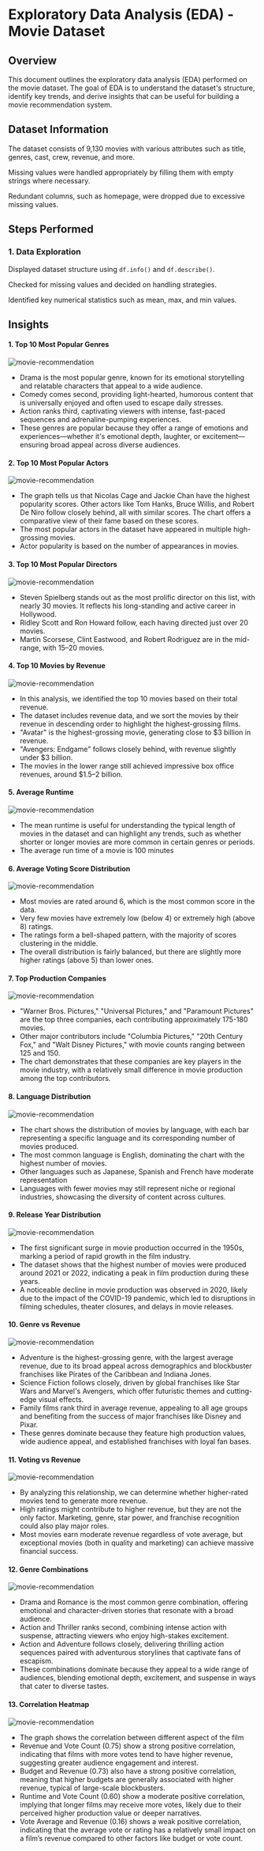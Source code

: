 # Exploratory Data Analysis (EDA) - Movie Dataset

## Overview

This document outlines the exploratory data analysis (EDA) performed on the movie dataset. The goal of EDA is to understand the dataset's structure, identify key trends, and derive insights that can be useful for building a movie recommendation system.

## Dataset Information

The dataset consists of 9,130 movies with various attributes such as title, genres, cast, crew, revenue, and more.

Missing values were handled appropriately by filling them with empty strings where necessary.

Redundant columns, such as homepage, were dropped due to excessive missing values.

## Steps Performed

### **1. Data Exploration**

Displayed dataset structure using `df.info()` and `df.describe()`.

Checked for missing values and decided on handling strategies.

Identified key numerical statistics such as mean, max, and min values.

## Insights

#### **1. Top 10 Most Popular Genres**

![movie-recommendation](../images/top_10_genres.png)

- Drama is the most popular genre, known for its emotional storytelling and relatable characters that appeal to a wide audience.
- Comedy comes second, providing light-hearted, humorous content that is universally enjoyed and often used to escape daily stresses.
- Action ranks third, captivating viewers with intense, fast-paced sequences and adrenaline-pumping experiences.
- These genres are popular because they offer a range of emotions and experiences—whether it's emotional depth, laughter, or excitement—ensuring broad appeal across diverse audiences.


#### **2. Top 10 Most Popular Actors**

![movie-recommendation](../images/top_10_actors.png)

- The graph tells us that Nicolas Cage and Jackie Chan have the highest popularity scores. Other actors like Tom Hanks, Bruce Willis, and Robert De Niro follow closely behind, all with similar scores. The chart offers a comparative view of their fame based on these scores.
- The most popular actors in the dataset have appeared in multiple high-grossing movies.
- Actor popularity is based on the number of appearances in movies.


#### **3. Top 10 Most Popular Directors**

![movie-recommendation](../images/top_10_directors.png)

- Steven Spielberg stands out as the most prolific director on this list, with nearly 30 movies. It reflects his long-standing and active career in Hollywood.
- Ridley Scott and Ron Howard follow, each having directed just over 20 movies.
- Martin Scorsese, Clint Eastwood, and Robert Rodriguez are in the mid-range, with 15–20 movies.

#### **4. Top 10 Movies by Revenue**

![movie-recommendation](../images/top_10_movies_by_revenue.png)

- In this analysis, we identified the top 10 movies based on their total revenue.
- The dataset includes revenue data, and we sort the movies by their revenue in descending order to highlight the highest-grossing films.
- "Avatar" is the highest-grossing movie, generating close to $3 billion in revenue.
- "Avengers: Endgame" follows closely behind, with revenue slightly under $3 billion.
- The movies in the lower range still achieved impressive box office revenues, around $1.5–2 billion.


#### **5. Average Runtime**

![movie-recommendation](../images/movie_runtime_distribution.png)

- The mean runtime is useful for understanding the typical length of movies in the dataset and can highlight any trends, such as whether shorter or longer movies are more common in certain genres or periods.
- The average run time of a movie is 100 minutes

#### **6. Average Voting Score Distribution**

![movie-recommendation](../images/distribution_of_movie_ratings.png)

- Most movies are rated around 6, which is the most common score in the data.
- Very few movies have extremely low (below 4) or extremely high (above 8) ratings.
- The ratings form a bell-shaped pattern, with the majority of scores clustering in the middle.
- The overall distribution is fairly balanced, but there are slightly more higher ratings (above 5) than lower ones.

#### **7. Top Production Companies**

![movie-recommendation](../images/top_10_production_companies.png)

- "Warner Bros. Pictures," "Universal Pictures," and "Paramount Pictures" are the top three companies, each contributing approximately 175-180 movies.
- Other major contributors include "Columbia Pictures," "20th Century Fox," and "Walt Disney Pictures," with movie counts ranging between 125 and 150.
- The chart demonstrates that these companies are key players in the movie industry, with a relatively small difference in movie production among the top contributors.

#### **8. Language Distribution**

![movie-recommendation](../images/top_10_movie_languages.png)

- The chart shows the distribution of movies by language, with each bar representing a specific language and its corresponding number of movies produced.
- The most common language is English, dominating the chart with the highest number of movies.
- Other languages such as Japanese, Spanish and French have moderate representation
- Languages with fewer movies may still represent niche or regional industries, showcasing the diversity of content across cultures.

#### **9. Release Year Distribution**

![movie-recommendation](../images/movies_released_overtime.png)

- The first significant surge in movie production occurred in the 1950s, marking a period of rapid growth in the film industry.
- The dataset shows that the highest number of movies were produced around 2021 or 2022, indicating a peak in film production during these years.
- A noticeable decline in movie production was observed in 2020, likely due to the impact of the COVID-19 pandemic, which led to disruptions in filming schedules, theater closures, and delays in movie releases.

#### **10. Genre vs Revenue**

![movie-recommendation](../images/genres_vs_revenue.png)

- Adventure is the highest-grossing genre, with the largest average revenue, due to its broad appeal across demographics and blockbuster franchises like Pirates of the Caribbean and Indiana Jones.
- Science Fiction follows closely, driven by global franchises like Star Wars and Marvel's Avengers, which offer futuristic themes and cutting-edge visual effects.
- Family films rank third in average revenue, appealing to all age groups and benefiting from the success of major franchises like Disney and Pixar.
- These genres dominate because they feature high production values, wide audience appeal, and established franchises with loyal fan bases.

#### **11. Voting vs Revenue**

![movie-recommendation](../images/vote_avg_vs_revenue.png)

- By analyzing this relationship, we can determine whether higher-rated movies tend to generate more revenue.
- High ratings might contribute to higher revenue, but they are not the only factor. Marketing, genre, star power, and franchise recognition could also play major roles.
- Most movies earn moderate revenue regardless of vote average, but exceptional movies (both in quality and marketing) can achieve massive financial success.

#### **12. Genre Combinations**

![movie-recommendation](../images/genre_combinations.png)

- Drama and Romance is the most common genre combination, offering emotional and character-driven stories that resonate with a broad audience.
- Action and Thriller ranks second, combining intense action with suspense, attracting viewers who enjoy high-stakes excitement.
- Action and Adventure follows closely, delivering thrilling action sequences paired with adventurous storylines that captivate fans of escapism.
- These combinations dominate because they appeal to a wide range of audiences, blending emotional depth, excitement, and suspense in ways that cater to diverse tastes.

#### **13. Correlation Heatmap**

![movie-recommendation](../images/correlation_heatmap.png)

- The graph shows the correlation between different aspect of the film
- Revenue and Vote Count (0.75) show a strong positive correlation, indicating that films with more votes tend to have higher revenue, suggesting greater audience engagement and interest.
- Budget and Revenue (0.73) also have a strong positive correlation, meaning that higher budgets are generally associated with higher revenue, typical of large-scale blockbusters.
- Runtime and Vote Count (0.60) show a moderate positive correlation, implying that longer films may receive more votes, likely due to their perceived higher production value or deeper narratives.
- Vote Average and Revenue (0.16) shows a weak positive correlation, indicating that the average vote or rating has a relatively small impact on a film’s revenue compared to other factors like budget or vote count.








